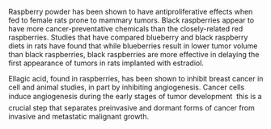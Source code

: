 

Raspberry powder has been shown to have antiproliferative effects when fed to female rats prone to mammary tumors. Black raspberries appear to have more cancer-preventative chemicals than the closely-related red raspberries. Studies that have compared blueberry and black raspberry diets in rats have found that while blueberries result in lower tumor volume than black raspberries, black raspberries are more effective in delaying the first appearance of tumors in rats implanted with estradiol.

Ellagic acid, found in raspberries, has been shown to inhibit breast cancer in cell and animal studies, in part by inhibiting angiogenesis. Cancer cells induce angiogenesis during the early stages of tumor development  this is a crucial step that separates preinvasive and dormant forms of cancer from invasive and metastatic malignant growth.

